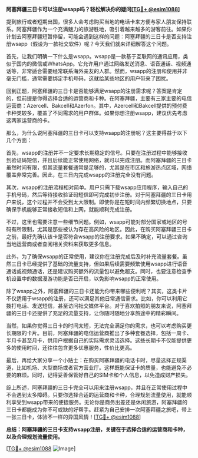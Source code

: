 **阿塞拜疆三日卡可以注册wsapp吗？轻松解决你的疑问[[TG💪+ @esim1088](https://t.me/s/esim1088)]**

提到旅行或者短期出国，很多人会考虑购买当地的电话卡来方便与家人朋友保持联系。阿塞拜疆作为一个充满魅力的旅游胜地，吸引着越来越多的游客前往。如果你计划去阿塞拜疆短暂停留，可能会遇到这样的问题：阿塞拜疆的三日卡是否支持注册wsapp（假设为一款社交软件）呢？今天我们就来详细解答这个问题。

首先，让我们明确一下什么是wsapp。wsapp是一款基于互联网的通讯应用，类似于国内的微信或WhatsApp。它允许用户通过网络发送消息、语音通话、视频通话等，非常适合需要经常联系海外亲友的人群。然而，wsapp的注册和使用并非毫无门槛，通常需要绑定手机号码，这就给某些地区的用户带来了困扰。

回到正题，阿塞拜疆的三日卡是否能够满足wsapp的注册需求呢？答案是肯定的，但前提是你得选择合适的运营商和卡种。在阿塞拜疆，主要有三家主要的电信运营商：Azercell、Bakcell和Azerfon。其中，Azercell和Bakcell提供的预付费卡种类较多，覆盖了不同需求的用户群体。如果你想注册wsapp，建议优先考虑这两家运营商的卡。

那么，为什么说阿塞拜疆的三日卡可以支持wsapp的注册呢？这主要得益于以下几个方面：

首先，wsapp的注册并不一定要求长期稳定的信号。只要在注册过程中能够接收到验证码短信，并且后续能正常使用网络，就可以完成注册。而阿塞拜疆的三日卡虽然时间有限，但其流量套餐通常是足够的，尤其是在市区和旅游热点区域，网络覆盖非常完善。因此，在三日内完成wsapp的注册完全没有问题。

其次，wsapp的注册流程相对简单。用户只需下载wsapp应用程序，输入自己的手机号码，然后等待接收验证码短信即可完成初步注册。对于阿塞拜疆的三日卡用户来说，这个过程并不会受到太大限制。即使你是在短时间内频繁切换地点，只要确保手机能够正常接收短信和上网，就能顺利完成注册。

不过，这里也需要注意一些细节问题。例如，wsapp可能对部分国家或地区的号码有所限制，尤其是那些被认为存在高风险的地区。因此，在购买阿塞拜疆三日卡之前，最好先确认该卡是否符合wsapp的注册要求。如果不确定，可以通过咨询当地运营商或者查阅相关资料来获取更多信息。

此外，为了确保wsapp的正常使用，建议你在注册完成后及时补充流量套餐。虽然三日卡已经提供了基础的流量支持，但如果后续需要频繁使用wsapp进行语音通话或视频通话，还是建议购买额外的流量包以避免超支。同时，也要注意检查手机设置中的数据漫游功能是否已开启，以免影响wsapp的正常使用。

除了wsapp之外，阿塞拜疆的三日卡还能为你带来哪些便利呢？其实，这类卡片不仅适用于wsapp的注册，还可以满足其他日常通信需求。比如，你可以利用它拨打电话、发送短信，甚至访问社交媒体平台。对于喜欢拍照的朋友来说，阿塞拜疆的三日卡还提供了充足的流量支持，让你随时随地分享旅途中的精彩瞬间。

当然，如果你觉得三日卡的时间太短，无法完全满足你的需求，也可以考虑购买更长期限的卡片。目前，阿塞拜疆的电信运营商推出了多种套餐选择，包括一周卡、半月卡甚至月卡，供用户根据自己的实际需求灵活选择。这些长期卡不仅能提供更多的使用时间，还往往包含更多优惠服务，性价比更高。

最后，再给大家分享一个小贴士：在购买阿塞拜疆的电话卡时，尽量选择正规渠道，比如机场、大型商场或者官方营业厅。这样既能保证卡的质量，也能避免不必要的麻烦。同时，记得妥善保管好自己的SIM卡和个人信息，以免造成财产损失。

综上所述，阿塞拜疆的三日卡完全可以用来注册wsapp，并且在正常使用过程中不会遇到太多障碍。只要你选择合适的运营商和卡种，合理规划流量使用，就能顺利享受到wsapp带来的便捷服务。无论你是商务出差还是休闲旅游，阿塞拜疆的三日卡都能成为你不可或缺的好帮手。赶紧为自己安排一次阿塞拜疆之旅吧，带上一张三日卡，体验不一样的异国风情！[[TG💪+ @esim1088](https://t.me/s/esim1088)]

**总结：阿塞拜疆的三日卡支持wsapp注册，关键在于选择合适的运营商和卡种，以及合理规划流量使用。**

[[TG💪+ @esim1088](https://t.me/s/esim1088) ![Image](https://i.postimg.cc/4NQfJmqS/Snipaste-2025-05-13-00-14-12.png)]